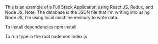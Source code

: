 This is an example of a Full Stack Application using React JS, Redux, and Node JS.
Note: The database is the JSON file that I'm writing into using Node JS, I'm using local machine memory to write data.

To install dependencies
npm install

To run type in the root
nodemon index.js
